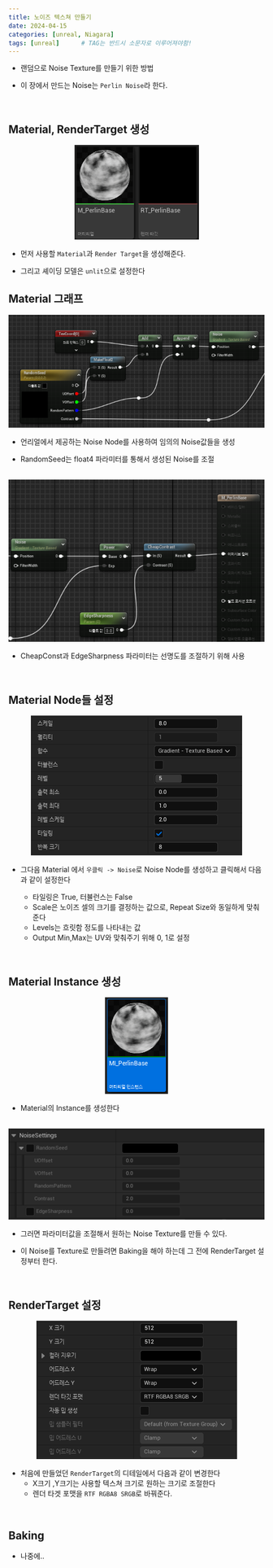 ```yaml
---
title: 노이즈 텍스쳐 만들기
date: 2024-04-15
categories: [unreal, Niagara]
tags: [unreal]		# TAG는 반드시 소문자로 이루어져야함!
---
```


* 랜덤으로 Noise Texture를 만들기 위한 방법

* 이 장에서 만드는 Noise는 `Perlin Noise`라 한다.

<br>

## Material, RenderTarget 생성

<center><img src="./../../../assets/img/Unreal/Niagara/TextureBaking/MtrlAndRT.png"></center>

* 먼저 사용할 `Material`과 `Render Target`을 생성해준다.

* 그리고 셰이딩 모델은 `unlit`으로 설정한다


## Material 그래프

<center><img src="./../../../assets/img/Unreal/Niagara/TextureBaking/NoiseNode.png"></center>

* 언리얼에서 제공하는 Noise Node를 사용하여 임의의 Noise값들을 생성

* RandomSeed는 float4 파라미터를 통해서 생성된 Noise를 조절

<br>

<center><img src="./../../../assets/img/Unreal/Niagara/TextureBaking/Cheapconst.png"></center>

* CheapConst과 EdgeSharpness 파라미터는 선명도를 조절하기 위해 사용


<br>

## Material Node들 설정

<center><img src="./../../../assets/img/Unreal/Niagara/TextureBaking/NoiseDetail.png"></center>

* 그다음 Material 에서 `우클릭 -> Noise`로 Noise Node를 생성하고 클릭해서 다음과 같이 설정한다

  * 타일링은 True, 터뷸런스는 False
  * Scale은 노이즈 셀의 크기를 결정하는 값으로, Repeat Size와 동일하게 맞춰준다
  * Levels는 흐릿함 정도를 나타내는 값
  * Output Min,Max는 UV와 맞춰주기 위해 0, 1로 설정

<br>

## Material Instance 생성


<center><img src="./../../../assets/img/Unreal/Niagara/TextureBaking/MI_Material.png"></center>

* Material의 Instance를 생성한다

<br>

<center><img src="./../../../assets/img/Unreal/Niagara/TextureBaking/MI_Detail.png"></center>


* 그러면 파라미터값을 조절해서 원하는 Noise Texture를 만들 수 있다.

* 이 Noise를 Texture로 만들려면 Baking을 해야 하는데 그 전에 RenderTarget 설정부터 한다.

<br>

## RenderTarget 설정

<center><img src="./../../../assets/img/Unreal/Niagara/TextureBaking/RT_Detail.png"></center>


* 처음에 만들었던 `RenderTarget`의 디테일에서 다음과 같이 변경한다
  * X크기 ,Y크기는 사용할 텍스쳐 크기로 원하는 크기로 조절한다
  * 렌더 타겟 포맷을 `RTF RGBA8 SRGB`로 바꿔준다.

<br>

## Baking

* 나중에..